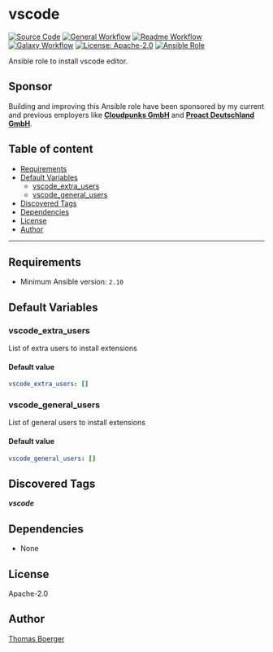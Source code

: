 # vscode

[![Source Code](https://img.shields.io/badge/github-source%20code-blue?logo=github&amp;logoColor=white)](https://github.com/rolehippie/vscode)
[![General Workflow](https://github.com/rolehippie/vscode/actions/workflows/general.yml/badge.svg)](https://github.com/rolehippie/vscode/actions/workflows/general.yml)
[![Readme Workflow](https://github.com/rolehippie/vscode/actions/workflows/docs.yml/badge.svg)](https://github.com/rolehippie/vscode/actions/workflows/docs.yml)
[![Galaxy Workflow](https://github.com/rolehippie/vscode/actions/workflows/galaxy.yml/badge.svg)](https://github.com/rolehippie/vscode/actions/workflows/galaxy.yml)
[![License: Apache-2.0](https://img.shields.io/github/license/rolehippie/vscode)](https://github.com/rolehippie/vscode/blob/master/LICENSE)
[![Ansible Role](https://img.shields.io/badge/role-rolehippie.vscode-blue)](https://galaxy.ansible.com/rolehippie/vscode)

Ansible role to install vscode editor.

## Sponsor

Building and improving this Ansible role have been sponsored by my current and previous employers like **[Cloudpunks GmbH](https://cloudpunks.de)** and **[Proact Deutschland GmbH](https://www.proact.eu)**.

## Table of content

- [Requirements](#requirements)
- [Default Variables](#default-variables)
  - [vscode_extra_users](#vscode_extra_users)
  - [vscode_general_users](#vscode_general_users)
- [Discovered Tags](#discovered-tags)
- [Dependencies](#dependencies)
- [License](#license)
- [Author](#author)

---

## Requirements

- Minimum Ansible version: `2.10`


## Default Variables

### vscode_extra_users

List of extra users to install extensions

#### Default value

```YAML
vscode_extra_users: []
```

### vscode_general_users

List of general users to install extensions

#### Default value

```YAML
vscode_general_users: []
```

## Discovered Tags

**_vscode_**


## Dependencies

- None

## License

Apache-2.0

## Author

[Thomas Boerger](https://github.com/tboerger)
